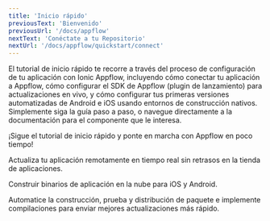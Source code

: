 ```yaml
---
title: 'Inicio rápido'
previousText: 'Bienvenido'
previousUrl: '/docs/appflow'
nextText: 'Conéctate a tu Repositorio'
nextUrl: '/docs/appflow/quickstart/connect'
---
```


El tutorial de inicio rápido te recorre a través del proceso de configuración de tu aplicación con Ionic Appflow, incluyendo cómo conectar tu aplicación a Appflow, cómo configurar el SDK de Appflow (plugin de lanzamiento) para actualizaciones en vivo, y cómo configurar tus primeras versiones automatizadas de Android e iOS usando entornos de construcción nativos. Simplemente siga la guía paso a paso, o navegue directamente a la documentación para el componente que le interesa.

<docs-cards> <docs-card header="Start the Tutorial" href="/docs/appflow/quickstart/connect" icon="/docs/assets/icons/guide-quickstart-icon.png"> 

¡Sigue el tutorial de inicio rápido y ponte en marcha con Appflow en poco tiempo!</docs-card>

<docs-card header="Deploy Docs" href="/docs/appflow/deploy/intro" icon="/docs/assets/icons/guide-deploy-icon.png"> 

Actualiza tu aplicación remotamente en tiempo real sin retrasos en la tienda de aplicaciones.</docs-card>

<docs-card header="Package Docs" href="/docs/appflow/package/intro" icon="/docs/assets/icons/guide-package-icon.png"> 

Construir binarios de aplicación en la nube para iOS y Android.</docs-card>

<docs-card header="Automation Docs" href="/docs/appflow/automation/intro" icon="/docs/assets/icons/guide-automate-icon.png"> 

Automatice la construcción, prueba y distribución de paquete e implemente compilaciones para enviar mejores actualizaciones más rápido.</docs-card> </docs-cards>